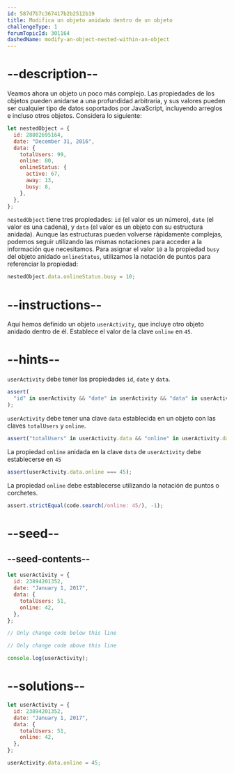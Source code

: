 ```yaml
---
id: 587d7b7c367417b2b2512b19
title: Modifica un objeto anidado dentro de un objeto
challengeType: 1
forumTopicId: 301164
dashedName: modify-an-object-nested-within-an-object
---
```


# --description--

Veamos ahora un objeto un poco más complejo. Las propiedades de los objetos pueden anidarse a una profundidad arbitraria, y sus valores pueden ser cualquier tipo de datos soportados por JavaScript, incluyendo arreglos e incluso otros objetos. Considera lo siguiente:

```js
let nestedObject = {
  id: 28802695164,
  date: "December 31, 2016",
  data: {
    totalUsers: 99,
    online: 80,
    onlineStatus: {
      active: 67,
      away: 13,
      busy: 8,
    },
  },
};
```

`nestedObject` tiene tres propiedades: `id` (el valor es un número), `date` (el valor es una cadena), y `data` (el valor es un objeto con su estructura anidada). Aunque las estructuras pueden volverse rápidamente complejas, podemos seguir utilizando las mismas notaciones para acceder a la información que necesitamos. Para asignar el valor `10` a la propiedad `busy` del objeto anidado `onlineStatus`, utilizamos la notación de puntos para referenciar la propiedad:

```js
nestedObject.data.onlineStatus.busy = 10;
```

# --instructions--

Aquí hemos definido un objeto `userActivity`, que incluye otro objeto anidado dentro de él. Establece el valor de la clave `online` en `45`.

# --hints--

`userActivity` debe tener las propiedades `id`, `date` y `data`.

```js
assert(
  "id" in userActivity && "date" in userActivity && "data" in userActivity
);
```

`userActivity` debe tener una clave `data` establecida en un objeto con las claves `totalUsers` y `online`.

```js
assert("totalUsers" in userActivity.data && "online" in userActivity.data);
```

La propiedad `online` anidada en la clave `data` de `userActivity` debe establecerse en `45`

```js
assert(userActivity.data.online === 45);
```

La propiedad `online` debe establecerse utilizando la notación de puntos o corchetes.

```js
assert.strictEqual(code.search(/online: 45/), -1);
```

# --seed--

## --seed-contents--

```js
let userActivity = {
  id: 23894201352,
  date: "January 1, 2017",
  data: {
    totalUsers: 51,
    online: 42,
  },
};

// Only change code below this line

// Only change code above this line

console.log(userActivity);
```

# --solutions--

```js
let userActivity = {
  id: 23894201352,
  date: "January 1, 2017",
  data: {
    totalUsers: 51,
    online: 42,
  },
};

userActivity.data.online = 45;
```

